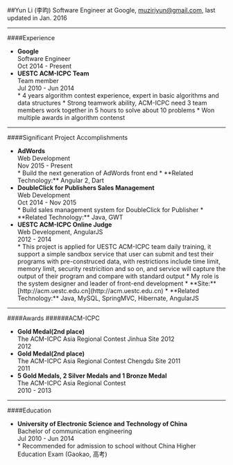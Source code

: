 ##Yun Li (李昀)
Software Engineer at Google, [muziriyun@gmail.com](mailto:muziriyun@gmail.com), last updated in Jan. 2016

-----------------

####Experience
* **Google**
  <div class="mzry-float">
		<div class="mzry-title">Software Engineer</div>
		<div class="mzry-time">Oct 2014 - Present</div>
  </div>
* **UESTC ACM-ICPC Team**
  <div class="mzry-float">
		<div class="mzry-title">Team member</div>
		<div class="mzry-time">Jul 2010 - Jun 2014</div>
  </div>
	* 4 years algorithm contest experience, expert in basic algorithms and data structures
	* Strong teamwork ability, ACM-ICPC need 3 team members work together in 5 hours to solve about 10 problems
	* Won multiple awards in algorithm contenst

-----------------

####Significant Project Accomplishments
* **AdWords**
  <div class="mzry-float">
    <div class="mzry-title">Web Development</div>
    <div class="mzry-time">Nov 2015 - Present</div> 
  </div>
  * Build the next generation of AdWords front end 
  * **Related Technology:** Angular 2, Dart
* **DoubleClick for Publishers Sales Management**
  <div class="mzry-float">
	  <div class="mzry-title">Web Development</div>
		<div class="mzry-time">Oct 2014 - Nov 2015</div>
  </div>
	* Build sales management system for DoubleClick for Publisher
  * **Related Technology:** Java, GWT 
* **UESTC ACM-ICPC Online Judge**
  <div class="mzry-float">
	  <div class="mzry-title">Web Development, AngularJS</div>
		<div class="mzry-time">2012 - 2014</div>
  </div>
  * This project is applied for UESTC ACM-ICPC team daily training, it support a simple sandbox service that user can submit and test their programs with pre-construced data,
	  with restrictions include time limit, memory limit, security restricition and so on, and service will capture the output of their program and compare with standard output
	* My role is the system designer and leader of front-end development
	* **Site:** [http://acm.uestc.edu.cn](http://acm.uestc.edu.cn)
	* **Related Technology:** Java, MySQL, SpringMVC, Hibernate, AngularJS

----------------

####Awards
######ACM-ICPC
* **Gold Medal(2nd place)**
  <div class="mzry-float">
	  <div class="mzry-title">The ACM-ICPC Asia Regional Contest Jinhua Site 2012</div>
		<div class="mzry-time">2012</div>
  </div>
* **Gold Medal(2nd place)**
  <div class="mzry-float">
	  <div class="mzry-title">The ACM-ICPC Asia Regional Contest Chengdu Site 2011</div>
		<div class="mzry-time">2011</div>
  </div>
* **5 Gold Medals, 2 Silver Medals and 1 Bronze Medal**
  <div class="mzry-float">
	  <div class="mzry-title">The ACM-ICPC Asia Regional Contest</div>
		<div class="mzry-time">2010 - 2013</div>
  </div>

---------------

####Education
* **University of Electronic Science and Technology of China**
  <div class="mzry-float">
		<div class="mzry-title">Bachelor of communication engineering</div>
		<div class="mzry-time">Jul 2010 - Jun 2014</div>
  </div>
	* Recommended for admission to school without China Higher Education Exam (Gaokao, 高考) 

